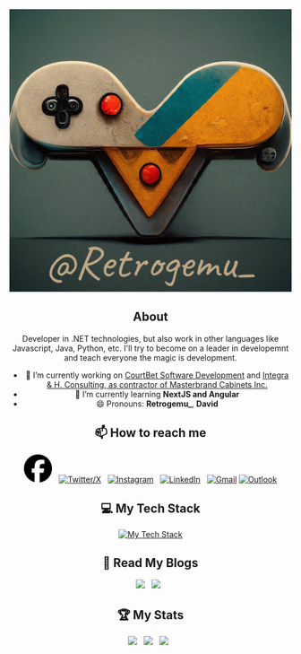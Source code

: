 <div align="center">
  <img src="assets/Retrogemu_Logo.jpeg"></img>
</div>

<div align="center">

## About

Developer in .NET technologies, but also work in other languages like Javascript, Java, Python, etc. I'll try to become on a leader in developemnt and teach everyone the magic is development.

- 🔭 I’m currently working on [CourtBet Software Development](https://www.courtbetsd.com/) and [Integra & H. Consulting, as contractor of Masterbrand Cabinets Inc.](https://www.ihconsulting.mx/)
- 🌱 I’m currently learning **NextJS and Angular**
- 😄 Pronouns: **Retrogemu_**, **David**

## 📫 How to reach me

<div align="center">

[<img src="assets/facebook.svg" style="background-color: #0866FF;width:50px;"></img>](https://www.facebook.com/dev.demg) &nbsp;
[![Twitter/X](https://skillicons.dev/icons?i=twitter)](https://twitter.com/Retrogemu) &nbsp;
[![Instagram](https://skillicons.dev/icons?i=instagram)](https://www.instagram.com/retrogemu_/) &nbsp;
[![LinkedIn](https://skillicons.dev/icons?i=linkedin)](https://www.linkedin.com/in/david-mendez-guardado/) &nbsp;
[![Gmail](https://skillicons.dev/icons?i=gmail)](mailto:hack.master.m@gmail.com?subject=Hello%20David,%20From%20Github)
[![Outlook](https://skillicons.dev/icons?i=gmail)](mailto:demg@outlook.com?subject=Hello%20David,%20From%20Github)
</div>

## 💻 My Tech Stack

<div align="center">

[![My Tech Stack](https://skillicons.dev/icons?i=nextjs,angular,arduino,azure,bash,bootstrap,c,cs,cpp,css,devto,bots,dotnet,emacs,express,fastapi,flask,git,github,githubactions,html,java,js,jenkins,jquery,linux,md,mysql,nodejs,opencv,postgresql,postman,powershell,py,raspberrypi,sqlite,stackoverflow,vim,visualstudio,vscode&perline=8)](https://skillicons.dev)

</div>

## 📖 Read My Blogs

<p>
    <a target="_blank"href="https://dev.to/demg_dev"><img height=50 src="https://img.shields.io/badge/dev.to-0A0A0A?style=for-the-badge&logo=dev.to&logoColor=white" /></a>&nbsp;&nbsp;
    <a target="_blank"href="https://retrogemu-dev.hashnode.dev/"><img height=50 src="https://img.shields.io/badge/Hashnode-2962FF?style=for-the-badge&logo=hashnode&logoColor=white" /></a>&nbsp;&nbsp;

</p>

## 🏆 My Stats

<p>
    <img height=175 src="https://github-readme-stats.vercel.app/api?username=DEMG-DEV&show_icons=true&count_private=true&theme=tokyonight&include_all_commits=true" />&nbsp;&nbsp;
    <img height=175 src="https://github-readme-stats.vercel.app/api/top-langs/?username=DEMG-DEV&layout=donut&theme=tokyonight" />&nbsp;&nbsp;
    <img height=175 src="https://github-readme-stats.vercel.app/api/wakatime/?username=Retrogemu_&theme=tokyonight" />&nbsp;&nbsp;
</p>

</div>
